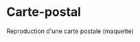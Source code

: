 # Carte-postal
Reproduction d'une carte postale (maquette) 
<a href="https://zupimages.net/viewer.php?id=20/28/ql9k.png"><img src="https://zupimages.net/up/20/28/ql9k.png" alt="" /></a>

